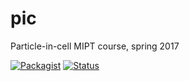 # pic
Particle-in-cell MIPT course, spring 2017

[![Packagist](https://img.shields.io/packagist/l/doctrine/orm.svg)]() 
[![Status](https://img.shields.io/badge/status-dev-ff69b4.svg)]() 
